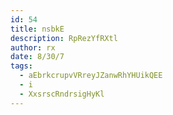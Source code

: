 ```yaml
---
id: 54
title: nsbkE
description: RpRezYfRXtl
author: rx
date: 8/30/7
tags:
  - aEbrkcrupvVRreyJZanwRhYHUikQEE
  - i
  - XxsrscRndrsigHyKl
---
```


